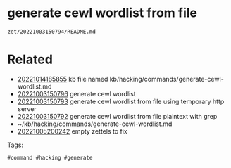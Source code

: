 # generate cewl wordlist from file

` zet/20221003150794/README.md `

# Related

- [20221014185855](/zet/20221014185855/README.md) kb file named kb/hacking/commands/generate-cewl-wordlist.md
- [20221003150796](/zet/20221003150796/README.md) generate cewl wordlist
- [20221003150793](/zet/20221003150793/README.md) generate cewl wordlist from file using temporary http server
- [20221003150792](/zet/20221003150792/README.md) generate cewl wordlist from file plaintext with grep
- ~/kb/hacking/commands/generate-cewl-wordlist.md
- [20221005200242](/zet/20221005200242/README.md) empty zettels to fix

Tags:

    #command #hacking #generate 
